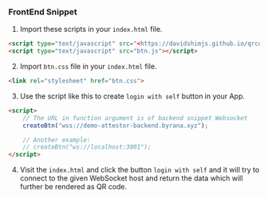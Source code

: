 ### FrontEnd Snippet

1. Import these scripts in your `index.html` file.

```html
<script type="text/javascript" src="<https://davidshimjs.github.io/qrcodejs/qrcode.min.js>"></script>
<script type="text/javascript" src="btn.js"></script>
```

2. Import `btn.css` file in your `index.html` file.
```html
<link rel="stylesheet" href="btn.css">
```

3. Use the script like this to create `login with self` button in your App.

```html
<script>
    // The URL in function argument is of backend snippet Websocket
    createBtn("wss://demo-attestor-backend.byrana.xyz");

    // Another example:
    // createBtn("ws://localhost:3001");
</script>
```

4. Visit the `index.html` and click the button `login with self` and it will try to connect to the given WebSocket host and return the data which will further be rendered as QR code.